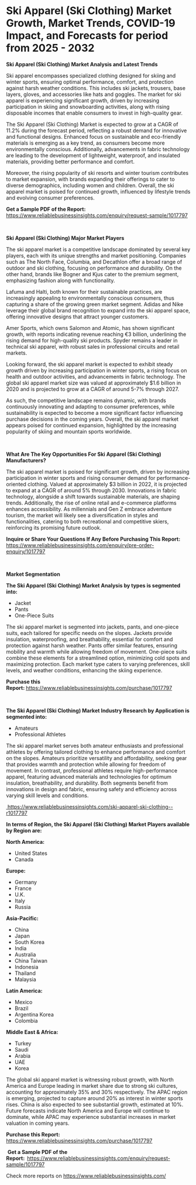 <p><h1>Ski Apparel (Ski Clothing) Market Growth, Market Trends, COVID-19 Impact, and Forecasts for period from 2025 - 2032</h1></p><p><strong>Ski Apparel (Ski Clothing) Market Analysis and Latest Trends</strong></p>
<p><p>Ski apparel encompasses specialized clothing designed for skiing and winter sports, ensuring optimal performance, comfort, and protection against harsh weather conditions. This includes ski jackets, trousers, base layers, gloves, and accessories like hats and goggles. The market for ski apparel is experiencing significant growth, driven by increasing participation in skiing and snowboarding activities, along with rising disposable incomes that enable consumers to invest in high-quality gear.</p><p>The Ski Apparel (Ski Clothing) Market is expected to grow at a CAGR of 11.2% during the forecast period, reflecting a robust demand for innovative and functional designs. Enhanced focus on sustainable and eco-friendly materials is emerging as a key trend, as consumers become more environmentally conscious. Additionally, advancements in fabric technology are leading to the development of lightweight, waterproof, and insulated materials, providing better performance and comfort.</p><p>Moreover, the rising popularity of ski resorts and winter tourism contributes to market expansion, with brands expanding their offerings to cater to diverse demographics, including women and children. Overall, the ski apparel market is poised for continued growth, influenced by lifestyle trends and evolving consumer preferences.</p></p>
<p><strong>Get a Sample PDF of the Report:&nbsp;</strong> <a href="https://www.reliablebusinessinsights.com/enquiry/request-sample/1017797?utm_campaign=1720&utm_medium=2&utm_source=Github&utm_content=ia&utm_term=21032025&utm_id=ski-apparel-ski-clothing">https://www.reliablebusinessinsights.com/enquiry/request-sample/1017797</a></p>
<p>&nbsp;</p>
<p><strong>Ski Apparel (Ski Clothing) Major Market Players</strong></p>
<p><p>The ski apparel market is a competitive landscape dominated by several key players, each with its unique strengths and market positioning. Companies such as The North Face, Columbia, and Decathlon offer a broad range of outdoor and ski clothing, focusing on performance and durability. On the other hand, brands like Bogner and Kjus cater to the premium segment, emphasizing fashion along with functionality.</p><p>Lafuma and Halti, both known for their sustainable practices, are increasingly appealing to environmentally conscious consumers, thus capturing a share of the growing green market segment. Adidas and Nike leverage their global brand recognition to expand into the ski apparel space, offering innovative designs that attract younger customers.</p><p>Amer Sports, which owns Salomon and Atomic, has shown significant growth, with reports indicating revenue reaching €3 billion, underlining the rising demand for high-quality ski products. Spyder remains a leader in technical ski apparel, with robust sales in professional circuits and retail markets.</p><p>Looking forward, the ski apparel market is expected to exhibit steady growth driven by increasing participation in winter sports, a rising focus on health and outdoor activities, and advancements in fabric technology. The global ski apparel market size was valued at approximately $1.6 billion in 2020 and is projected to grow at a CAGR of around 5-7% through 2027.</p><p>As such, the competitive landscape remains dynamic, with brands continuously innovating and adapting to consumer preferences, while sustainability is expected to become a more significant factor influencing purchase decisions in the coming years. Overall, the ski apparel market appears poised for continued expansion, highlighted by the increasing popularity of skiing and mountain sports worldwide.</p></p>
<p>&nbsp;</p>
<p><strong>What Are The Key Opportunities For Ski Apparel (Ski Clothing) Manufacturers?</strong></p>
<p><p>The ski apparel market is poised for significant growth, driven by increasing participation in winter sports and rising consumer demand for performance-oriented clothing. Valued at approximately $3 billion in 2022, it is projected to expand at a CAGR of around 5% through 2030. Innovations in fabric technology, alongside a shift towards sustainable materials, are shaping trends. Additionally, the rise of online retail and e-commerce platforms enhances accessibility. As millennials and Gen Z embrace adventure tourism, the market will likely see a diversification in styles and functionalities, catering to both recreational and competitive skiers, reinforcing its promising future outlook.</p></p>
<p><strong>Inquire or Share Your Questions If Any Before Purchasing This Report:</strong> <a href="https://www.reliablebusinessinsights.com/enquiry/pre-order-enquiry/1017797?utm_campaign=1720&utm_medium=2&utm_source=Github&utm_content=ia&utm_term=21032025&utm_id=ski-apparel-ski-clothing">https://www.reliablebusinessinsights.com/enquiry/pre-order-enquiry/1017797</a></p>
<p>&nbsp;</p>
<p><strong>Market Segmentation</strong></p>
<p><strong>The Ski Apparel (Ski Clothing) Market Analysis by types is segmented into:</strong></p>
<p><ul><li>Jacket</li><li>Pants</li><li>One-Piece Suits</li></ul></p>
<p><p>The ski apparel market is segmented into jackets, pants, and one-piece suits, each tailored for specific needs on the slopes. Jackets provide insulation, waterproofing, and breathability, essential for comfort and protection against harsh weather. Pants offer similar features, ensuring mobility and warmth while allowing freedom of movement. One-piece suits combine these elements for a streamlined option, minimizing cold spots and maximizing protection. Each market type caters to varying preferences, skill levels, and weather conditions, enhancing the skiing experience.</p></p>
<p><strong>Purchase this Report:&nbsp;</strong><a href="https://www.reliablebusinessinsights.com/purchase/1017797?utm_campaign=1720&utm_medium=2&utm_source=Github&utm_content=ia&utm_term=21032025&utm_id=ski-apparel-ski-clothing">https://www.reliablebusinessinsights.com/purchase/1017797</a></p>
<p>&nbsp;</p>
<p><strong>The Ski Apparel (Ski Clothing) Market Industry Research by Application is segmented into:</strong></p>
<p><ul><li>Amateurs</li><li>Professional Athletes</li></ul></p>
<p><p>The ski apparel market serves both amateur enthusiasts and professional athletes by offering tailored clothing to enhance performance and comfort on the slopes. Amateurs prioritize versatility and affordability, seeking gear that provides warmth and protection while allowing for freedom of movement. In contrast, professional athletes require high-performance apparel, featuring advanced materials and technologies for optimum insulation, breathability, and durability. Both segments benefit from innovations in design and fabric, ensuring safety and efficiency across varying skill levels and conditions.</p></p>
<p><a href="https://www.reliablebusinessinsights.com/ski-apparel-ski-clothing--r1017797?utm_campaign=1720&utm_medium=2&utm_source=Github&utm_content=ia&utm_term=21032025&utm_id=ski-apparel-ski-clothing">&nbsp;https://www.reliablebusinessinsights.com/ski-apparel-ski-clothing--r1017797</a></p>
<p><strong>In terms of Region, the Ski Apparel (Ski Clothing) Market Players available by Region are:</strong></p>
<p>
    <p> <strong> North America: </strong>
        <ul>
            <li>United States</li>
            <li>Canada</li>
        </ul>
        </p> 
    <p> <strong> Europe: </strong>
        <ul>
            <li>Germany</li>
            <li>France</li>
            <li>U.K.</li>
            <li>Italy</li>
            <li>Russia</li>
        </ul>
        </p> 
    <p> <strong> Asia-Pacific: </strong>
        <ul>
            <li>China</li>
            <li>Japan</li>
            <li>South Korea</li>
            <li>India</li>
            <li>Australia</li>
            <li>China Taiwan</li>
            <li>Indonesia</li>
            <li>Thailand</li>
            <li>Malaysia</li>
        </ul>
        </p> 
    <p> <strong> Latin America: </strong>
        <ul>
            <li>Mexico</li>
            <li>Brazil</li>
            <li>Argentina Korea</li>
            <li>Colombia</li>
        </ul>
        </p> 
    <p> <strong> Middle East & Africa: </strong>
        <ul>
            <li>Turkey</li>
            <li>Saudi</li>
            <li>Arabia</li>
            <li>UAE</li>
            <li>Korea</li>
        </ul>
    </p>
    </p>
<p><p>The global ski apparel market is witnessing robust growth, with North America and Europe leading in market share due to strong ski cultures, accounting for approximately 35% and 30% respectively. The APAC region is emerging, projected to capture around 20% as interest in winter sports rises. China is also expected to see substantial growth, estimated at 10%. Future forecasts indicate North America and Europe will continue to dominate, while APAC may experience substantial increases in market valuation in coming years.</p></p>
<p><strong>Purchase this Report: </strong><a href="https://www.reliablebusinessinsights.com/purchase/1017797?utm_campaign=1720&utm_medium=2&utm_source=Github&utm_content=ia&utm_term=21032025&utm_id=ski-apparel-ski-clothing">https://www.reliablebusinessinsights.com/purchase/1017797</a></p>
<p>&nbsp;<strong>Get a Sample PDF of the Report:&nbsp;&nbsp;</strong><a href="https://www.reliablebusinessinsights.com/enquiry/request-sample/1017797?utm_campaign=1720&utm_medium=2&utm_source=Github&utm_content=ia&utm_term=21032025&utm_id=ski-apparel-ski-clothing">https://www.reliablebusinessinsights.com/enquiry/request-sample/1017797</a></p>
<p><strong></strong></p>
<p>Check more reports on <a href="https://www.reliablebusinessinsights.com/?utm_campaign=1720&utm_medium=2&utm_source=Github&utm_content=ia&utm_term=21032025&utm_id=ski-apparel-ski-clothing">https://www.reliablebusinessinsights.com/</a></p>